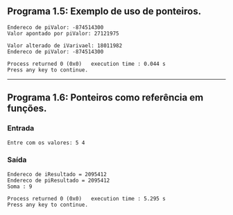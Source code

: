 ## Programa 1.5: Exemplo de uso de ponteiros.

```
Endereco de piValor: -874514300
Valor apontado por piValor: 27121975

Valor alterado de iVarivael: 18011982
Endereco de piValor: -874514300

Process returned 0 (0x0)   execution time : 0.044 s
Press any key to continue.
```
----
## Programa 1.6: Ponteiros como referência em funções.

### Entrada
```
Entre com os valores: 5 4
```

### Saída

```
Endereco de iResultado = 2095412
Endereco de piResultado = 2095412
Soma : 9

Process returned 0 (0x0)   execution time : 5.295 s
Press any key to continue.
```
